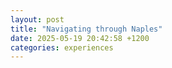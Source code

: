 ```yaml
---
layout: post
title: "Navigating through Naples"
date: 2025-05-19 20:42:58 +1200
categories: experiences
---
```

